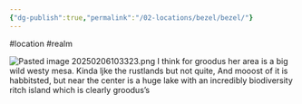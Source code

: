 ```yaml
---
{"dg-publish":true,"permalink":"/02-locations/bezel/bezel/"}
---
```


#location #realm 

![Pasted image 20250206103323.png](/img/user/20%20Images/Pasted%20image%2020250206103323.png)
I think for groodus her area is a big wild westy mesa. Kinda ljke the rustlands but not quite, And mooost of it is habbitsted, but near the center is a huge lake with an incredibly biodiversity ritch island which is clearly groodus’s

